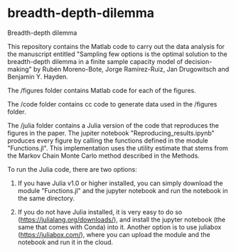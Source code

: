 # breadth-depth-dilemma
Breadth-depth dilemma

This repository contains the Matlab code to carry out the data analysis for the manuscript entitled "Sampling few options is the optimal solution to the breadth-depth dilemma in a finite sample capacity model of decision-making" by Rubén Moreno-Bote, Jorge Ramírez-Ruiz, Jan Drugowitsch and Benjamin Y. Hayden.

The /figures folder contains Matlab code for each of the figures.

The /code folder contains cc code to generate data used in the /figures folder.

The /julia folder contains a Julia version of the code that reproduces the figures in the paper. The jupiter notebook "Reproducing_results.ipynb" produces every figure by calling the functions defined in the module "Functions.jl". This implementation uses the utility estimate that stems from the Markov Chain Monte Carlo method described in the Methods. 

To run the Julia code, there are two options:
1. If you have Julia v1.0 or higher installed, you can simply download the module "Functions.jl" and the jupyter notebook and run the notebook in the same directory.

2. If you do not have Julia installed, it is very easy to do so (https://julialang.org/downloads/), and install the jupyter notebook (the same that comes with Conda) into it. Another option is to use juliabox (https://juliabox.com/), where you can upload the module and the notebook and run it in the cloud.

